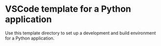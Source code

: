 # VSCode template for a Python application

Use this template directory to set up a development and build environment for a Python application.

